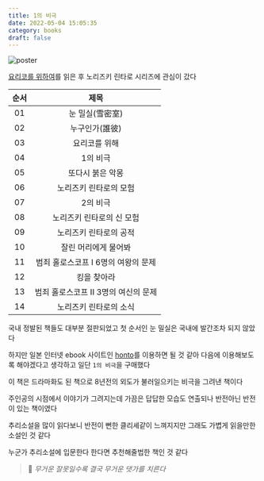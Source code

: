 ```yaml
---
title: 1의 비극
date: 2022-05-04 15:05:35
category: books
draft: false
---
```


![poster](http://image.kyobobook.co.kr/images/book/large/196/l9788954680196.jpg)

[요리코를 위하여](https://alpaca92.github.io/books/요리코를-위하여/)를 읽은 후 노리즈키 린타로 시리즈에 관심이 갔다

| 순서 |                 제목                 |
| :--: | :----------------------------------: |
|  01  |           눈 밀실(雪密室)            |
|  02  |            누구인가(誰彼)            |
|  03  |            요리코를 위해             |
|  04  |               1의 비극               |
|  05  |           또다시 붉은 악몽           |
|  06  |        노리즈키 린타로의 모험        |
|  07  |               2의 비극               |
|  08  |      노리즈키 린타로의 신 모험       |
|  09  |        노리즈키 린타로의 공적        |
|  10  |         잘린 머리에게 물어봐         |
|  11  | 범죄 홀로스코프 I 6명의 여왕의 문제  |
|  12  |             킹을 찾아라              |
|  13  | 범죄 홀로스코프 II 3명의 여신의 문제 |
|  14  |        노리즈키 린타로의 소식        |

국내 정발된 책들도 대부분 절판되었고 첫 순서인 눈 밀실은 국내에 발간조차 되지 않았다

하지만 일본 인터넷 ebook 사이트인 [honto](https://honto.jp/ebook/pd-series_B-MBJ-20062-120918269-001-001.html)를 이용하면 될 것 같아 다음에 이용해보도록 해야겠다고 생각하고 일단 `1의 비극`을 구매했다

이 책은 드라마화도 된 책으로 8년전의 외도가 불러일으키는 비극을 그려낸 책이다

주인공의 시점에서 이야기가 그려지는데 가끔은 답답한 모습도 연출되나 반전아닌 반전이 있는 책이였다

추리소설을 많이 읽다보니 반전이 뻔한 클리셰같이 느껴지지만 그래도 가볍게 읽을만한 소설인 것 같다

누군가 추리소설에 입문한다 한다면 추천해줄법한 책인 것 같다

> 📌 _무거운 잘못일수록 결국 무거운 댓가를 치른다_